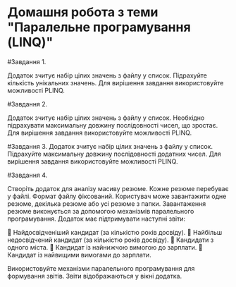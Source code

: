 # Домашня робота з теми "Паралельне програмування (LINQ)"

#Завдання 1.

Додаток зчитує набір цілих значень з файлу у список. Підрахуйте 
кількість унікальних значень. Для вирішення завдання 
використовуйте можливості PLINQ.

#Завдання 2.

Додаток зчитує набір цілих значень з файлу у список. Необхідно 
підрахувати максимальну довжину послідовності
чисел, що зростає. Для вирішення завдання використовуйте можливості 
PLINQ.

#Завдання 3.
Додаток зчитує набір цілих значень з файлу у список. Підрахуйте 
максимальну довжину послідовності додатних чисел. Для 
вирішення завдання використовуйте можливості PLINQ. 

#Завдання 4.

Створіть додаток для аналізу масиву резюме. Кожне резюме 
перебуває у файлі. Формат файлу фіксований. Користувач 
може завантажити одне резюме, декілька резюме або усі резюме 
з папки. Завантаження резюме виконується за допомогою 
механізмів паралельного програмування. Додаток має 
підтримувати наступні звіти:

 Найдосвідченіший кандидат (за кількістю років досвіду).
 Найбільш недосвідчений кандидат (за кількістю років 
досвіду).
 Кандидати з одного міста.
 Кандидат із найнижчою вимогою до зарплати.
 Кандидат із найвищими вимогами до зарплати.

Використовуйте механізми паралельного програмування для 
формування звітів.
Звіти відображаються у вікні додатка.
